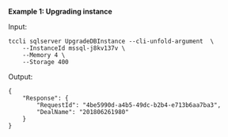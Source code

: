 **Example 1: Upgrading instance**



Input: 

```
tccli sqlserver UpgradeDBInstance --cli-unfold-argument  \
    --InstanceId mssql-j8kv137v \
    --Memory 4 \
    --Storage 400
```

Output: 
```
{
    "Response": {
        "RequestId": "4be5990d-a4b5-49dc-b2b4-e713b6aa7ba3",
        "DealName": "201806261980"
    }
}
```

